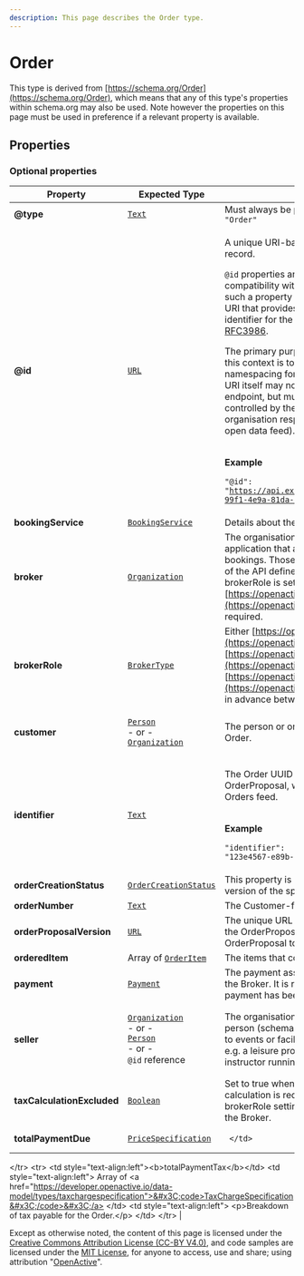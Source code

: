 ```yaml
---
description: This page describes the Order type.
---
```


# Order

This type is derived from [https://schema.org/Order](https://schema.org/Order), which means that any of this type's properties within schema.org may also be used. Note however the properties on this page must be used in preference if a relevant property is available.

## **Properties**

### **Optional properties**

| Property                   | Expected Type                                                                                                                                                                                                                                               | Description                                                                                                                                                                                                                                                                                                                                                                                                                                                                                                                                                                                                                                                                                                                                                                                             |
| -------------------------- | ----------------------------------------------------------------------------------------------------------------------------------------------------------------------------------------------------------------------------------------------------------- | ------------------------------------------------------------------------------------------------------------------------------------------------------------------------------------------------------------------------------------------------------------------------------------------------------------------------------------------------------------------------------------------------------------------------------------------------------------------------------------------------------------------------------------------------------------------------------------------------------------------------------------------------------------------------------------------------------------------------------------------------------------------------------------------------------- |
| **@type**                  | [`Text`](https://schema.org/Text)                                                                                                                                                                                                                           | Must always be present and set to `"@type": "Order"`                                                                                                                                                                                                                                                                                                                                                                                                                                                                                                                                                                                                                                                                                                                                                    |
| **@id**                    | [`URL`](https://schema.org/URL)                                                                                                                                                                                                                             | <p>A unique URI-based identifier for the record.</p><p><code>@id</code> properties are used as identifiers for compatibility with JSON-LD. The value of such a property must always be an absolute URI that provides a stable globally unique identifier for the resource, as described in <a href="https://tools.ietf.org/html/rfc3986">RFC3986</a>.</p><p>The primary purpose of the URI format in this context is to provide natural namespacing for the identifier. Hence, the URI itself may not resolve to a valid endpoint, but must use a domain name controlled by the resource owner (the organisation responsible for the OpenActive open data feed).</p><p><br><strong>Example</strong></p><p><code>"@id": "https://api.example.com/orders/1a80eca5-99f1-4e9a-81da-937e5621b246"</code></p> |
| **bookingService**         | [`BookingService`](https://developer.openactive.io/data-model/types/bookingservice)                                                                                                                                                                         | Details about the Booking System                                                                                                                                                                                                                                                                                                                                                                                                                                                                                                                                                                                                                                                                                                                                                                        |
| **broker**                 | [`Organization`](https://developer.openactive.io/data-model/types/organization)                                                                                                                                                                             | The organisation or developer providing an application that allows Customers to make bookings. Those applications will be clients of the API defined in this specification. If brokerRole is set to [https://openactive.io/NoBroker](https://openactive.io/NoBroker) this is not required.                                                                                                                                                                                                                                                                                                                                                                                                                                                                                                              |
| **brokerRole**             | [`BrokerType`](https://openactive.io/BrokerType)                                                                                                                                                                                                            | Either [https://openactive.io/AgentBroker](https://openactive.io/AgentBroker), [https://openactive.io/ResellerBroker](https://openactive.io/ResellerBroker) or [https://openactive.io/NoBroker](https://openactive.io/NoBroker), as agreed in advance between the Broker and Seller.                                                                                                                                                                                                                                                                                                                                                                                                                                                                                                                    |
| **customer**               | <p><a href="https://developer.openactive.io/data-model/types/person"><code>Person</code></a><br>- or -<br><a href="https://developer.openactive.io/data-model/types/organization"><code>Organization</code></a></p>                                         | The person or organization purchasing the Order.                                                                                                                                                                                                                                                                                                                                                                                                                                                                                                                                                                                                                                                                                                                                                        |
| **identifier**             | [`Text`](https://schema.org/Text)                                                                                                                                                                                                                           | <p>The Order UUID of the Order, OrderQuote or OrderProposal, which is required within the Orders feed.</p><p><br><strong>Example</strong></p><p><code>"identifier": "123e4567-e89b-12d3-a456-426614174000"</code></p>                                                                                                                                                                                                                                                                                                                                                                                                                                                                                                                                                                                   |
| **orderCreationStatus**    | [`OrderCreationStatus`](https://openactive.io/OrderCreationStatus)                                                                                                                                                                                          | This property is internal to the Broker in this version of the specification.                                                                                                                                                                                                                                                                                                                                                                                                                                                                                                                                                                                                                                                                                                                           |
| **orderNumber**            | [`Text`](https://schema.org/Text)                                                                                                                                                                                                                           | The Customer-facing identifier of the Order.                                                                                                                                                                                                                                                                                                                                                                                                                                                                                                                                                                                                                                                                                                                                                            |
| **orderProposalVersion**   | [`URL`](https://schema.org/URL)                                                                                                                                                                                                                             | The unique URL representing this version of the OrderProposal, or the version of the OrderProposal to which this Order is related.                                                                                                                                                                                                                                                                                                                                                                                                                                                                                                                                                                                                                                                                      |
| **orderedItem**            | Array of [`OrderItem`](https://developer.openactive.io/data-model/types/orderitem)                                                                                                                                                                          | The items that constitute the Order.                                                                                                                                                                                                                                                                                                                                                                                                                                                                                                                                                                                                                                                                                                                                                                    |
| **payment**                | [`Payment`](https://developer.openactive.io/data-model/types/payment)                                                                                                                                                                                       | The payment associated with the Order by the Broker. It is required for cases where a payment has been taken.                                                                                                                                                                                                                                                                                                                                                                                                                                                                                                                                                                                                                                                                                           |
| **seller**                 | <p><a href="https://developer.openactive.io/data-model/types/organization"><code>Organization</code></a><br>- or -<br><a href="https://developer.openactive.io/data-model/types/person"><code>Person</code></a><br>- or -<br><code>@id</code> reference</p> | The organisation (schema:Organization) or person (schema:Person) providing access to events or facilities via a Booking System. e.g. a leisure provider or independent instructor running a yoga classes.                                                                                                                                                                                                                                                                                                                                                                                                                                                                                                                                                                                               |
| **taxCalculationExcluded** | [`Boolean`](https://schema.org/Boolean)                                                                                                                                                                                                                     | Set to true when business-to-business tax calculation is required by the seller or brokerRole settings, but not supported by the Broker.                                                                                                                                                                                                                                                                                                                                                                                                                                                                                                                                                                                                                                                                |
| **totalPaymentDue**        | [`PriceSpecification`](https://developer.openactive.io/data-model/types/pricespecification)                                                                                                                                                                 | <pre><code>  &#x3C;/td>
&#x3C;/tr>
&#x3C;tr>
  &#x3C;td style="text-align:left">&#x3C;b>totalPaymentTax&#x3C;/b>&#x3C;/td>
  &#x3C;td style="text-align:left">
    Array of &#x3C;a href="https://developer.openactive.io/data-model/types/taxchargespecification">&#x3C;code>TaxChargeSpecification&#x3C;/code>&#x3C;/a>
  &#x3C;/td>
  &#x3C;td style="text-align:left">
    &#x3C;p>Breakdown of tax payable for the Order.&#x3C;/p>
  &#x3C;/td>
&#x3C;/tr></code></pre>                                                                                                                                                                                                                                                                                                                            |

Except as otherwise noted, the content of this page is licensed under the [Creative Commons Attribution License (CC-BY V4.0)](https://creativecommons.org/licenses/by/4.0/), and code samples are licensed under the [MIT License](https://opensource.org/licenses/MIT), for anyone to access, use and share; using attribution "[OpenActive](https://www.openactive.io/)".
